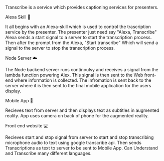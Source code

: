 Transcribe is a service which provides captioning services for presenters.

Alexa Skill 💮

It all begins with an Alexa-skill which is used to control the trascription service by the presenter. The presenter just need say "Alexa, Transcribe" Alexa sends a start signal to a server to start the transcription process. Then after the prompt from the Alexa, "Start transcribe" Which will send a signal to the server to stop the transcription process.

Node Server ☁️

The Node backend server runs continoulsy and receives a signal from the lambda function powering Alex. This signal is then sent to the Web front-end where information is collected. The infromation is sent back to the server where it is then sent to the final mobile application for the users display.

Mobile App 📱

Recieves text from server and then displays text as subtitles in augmented reality. App uses camera on back of phone for the augmented reality.

Front end website 💻

Recieves start and stop signal from server to start and stop transcribing microphone audio to text using google transcribe api. Then sends Transcriptions as text to server to be sent to Mobile App. Can Understand and Transcribe many different languages.

